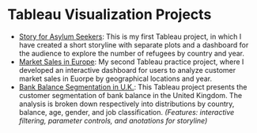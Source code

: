 # Tableau Visualization Projects

- [Story for Asylum Seekers](https://public.tableau.com/profile/yizhe.qu#!/vizhome/MyFirstTableauStory_16/StoryforAsylumSeekers): This is my first Tableau project, in which I have created a short storyline with separate plots and a dashboard for the audience to explore the number of refugees by country and year.  
- [Market Sales in Europe](https://public.tableau.com/profile/yizhe.qu#!/vizhome/CustomerSalesinEurope_0/Dashboard): My second Tableau practice project, where I developed an interactive dashboard for users to analyze customer market sales in Euorpe by geographical locations and year.  
- [Bank Balance Segmentation in U.K.](https://public.tableau.com/profile/yizhe.qu#!/vizhome/BankBalanceSegmentationinU_K_/Storyline?publish=yes): This Tableau project presents the customer segmentation of bank balance in the United Kingdom. The analysis is broken down respectively into distributions by country, balance, age, gender, and job classification. *(Features: interactive filtering, parameter controls, and anotations for storyline)*  
